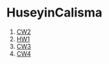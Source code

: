 # HuseyinCalisma

1. [CW2](https://colakhuseyin.github.io/HuseyinCalisma/CW2.html)
2. [HW1](https://colakhuseyin.github.io/HuseyinCalisma/Array%20Demo.html)
3. [CW3](https://colakhuseyin.github.io/HuseyinCalisma/CW3/inspector.html)
3. [CW4](https://colakhuseyin.github.io/HuseyinCalisma/CW4/index.html)
